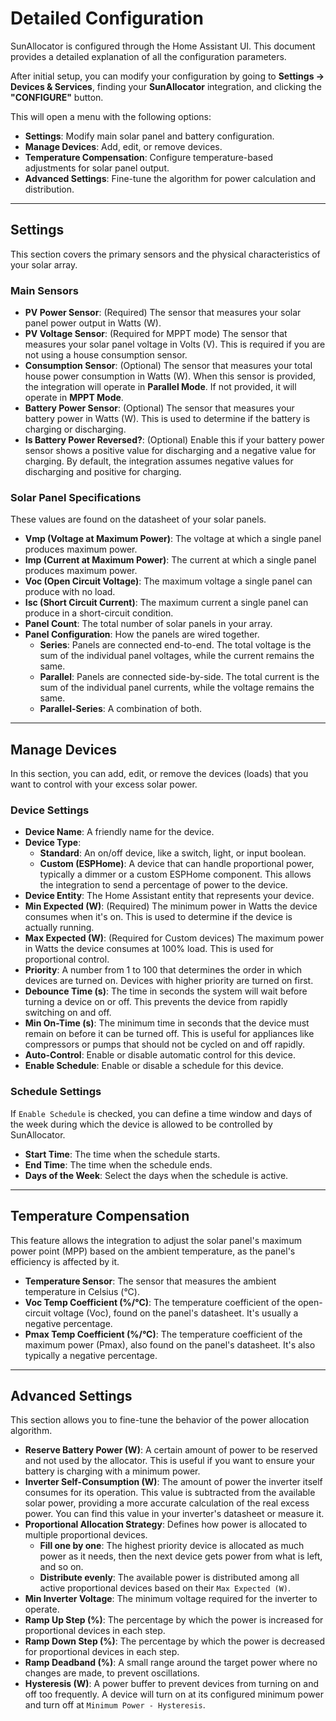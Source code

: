 # Detailed Configuration

SunAllocator is configured through the Home Assistant UI. This document provides a detailed explanation of all the configuration parameters.

After initial setup, you can modify your configuration by going to **Settings → Devices & Services**, finding your **SunAllocator** integration, and clicking the **"CONFIGURE"** button.

This will open a menu with the following options:
- **Settings**: Modify main solar panel and battery configuration.
- **Manage Devices**: Add, edit, or remove devices.
- **Temperature Compensation**: Configure temperature-based adjustments for solar panel output.
- **Advanced Settings**: Fine-tune the algorithm for power calculation and distribution.

---

## Settings

This section covers the primary sensors and the physical characteristics of your solar array.

### Main Sensors
- **PV Power Sensor**: (Required) The sensor that measures your solar panel power output in Watts (W).
- **PV Voltage Sensor**: (Required for MPPT mode) The sensor that measures your solar panel voltage in Volts (V). This is required if you are not using a house consumption sensor.
- **Consumption Sensor**: (Optional) The sensor that measures your total house power consumption in Watts (W). When this sensor is provided, the integration will operate in **Parallel Mode**. If not provided, it will operate in **MPPT Mode**.
- **Battery Power Sensor**: (Optional) The sensor that measures your battery power in Watts (W). This is used to determine if the battery is charging or discharging.
- **Is Battery Power Reversed?**: (Optional) Enable this if your battery power sensor shows a positive value for discharging and a negative value for charging. By default, the integration assumes negative values for discharging and positive for charging.

### Solar Panel Specifications
These values are found on the datasheet of your solar panels.

- **Vmp (Voltage at Maximum Power)**: The voltage at which a single panel produces maximum power.
- **Imp (Current at Maximum Power)**: The current at which a single panel produces maximum power.
- **Voc (Open Circuit Voltage)**: The maximum voltage a single panel can produce with no load.
- **Isc (Short Circuit Current)**: The maximum current a single panel can produce in a short-circuit condition.
- **Panel Count**: The total number of solar panels in your array.
- **Panel Configuration**: How the panels are wired together.
  - **Series**: Panels are connected end-to-end. The total voltage is the sum of the individual panel voltages, while the current remains the same.
  - **Parallel**: Panels are connected side-by-side. The total current is the sum of the individual panel currents, while the voltage remains the same.
  - **Parallel-Series**: A combination of both.

---

## Manage Devices

In this section, you can add, edit, or remove the devices (loads) that you want to control with your excess solar power.

### Device Settings
- **Device Name**: A friendly name for the device.
- **Device Type**:
  - **Standard**: An on/off device, like a switch, light, or input boolean.
  - **Custom (ESPHome)**: A device that can handle proportional power, typically a dimmer or a custom ESPHome component. This allows the integration to send a percentage of power to the device.
- **Device Entity**: The Home Assistant entity that represents your device.
- **Min Expected (W)**: (Required) The minimum power in Watts the device consumes when it's on. This is used to determine if the device is actually running.
- **Max Expected (W)**: (Required for Custom devices) The maximum power in Watts the device consumes at 100% load. This is used for proportional control.
- **Priority**: A number from 1 to 100 that determines the order in which devices are turned on. Devices with higher priority are turned on first.
- **Debounce Time (s)**: The time in seconds the system will wait before turning a device on or off. This prevents the device from rapidly switching on and off.
- **Min On-Time (s)**: The minimum time in seconds that the device must remain on before it can be turned off. This is useful for appliances like compressors or pumps that should not be cycled on and off rapidly.
- **Auto-Control**: Enable or disable automatic control for this device.
- **Enable Schedule**: Enable or disable a schedule for this device.

### Schedule Settings
If `Enable Schedule` is checked, you can define a time window and days of the week during which the device is allowed to be controlled by SunAllocator.
- **Start Time**: The time when the schedule starts.
- **End Time**: The time when the schedule ends.
- **Days of the Week**: Select the days when the schedule is active.

---

## Temperature Compensation

This feature allows the integration to adjust the solar panel's maximum power point (MPP) based on the ambient temperature, as the panel's efficiency is affected by it.

- **Temperature Sensor**: The sensor that measures the ambient temperature in Celsius (°C).
- **Voc Temp Coefficient (%/°C)**: The temperature coefficient of the open-circuit voltage (Voc), found on the panel's datasheet. It's usually a negative percentage.
- **Pmax Temp Coefficient (%/°C)**: The temperature coefficient of the maximum power (Pmax), also found on the panel's datasheet. It's also typically a negative percentage.

---

## Advanced Settings

This section allows you to fine-tune the behavior of the power allocation algorithm.

- **Reserve Battery Power (W)**: A certain amount of power to be reserved and not used by the allocator. This is useful if you want to ensure your battery is charging with a minimum power.
- **Inverter Self-Consumption (W)**: The amount of power the inverter itself consumes for its operation. This value is subtracted from the available solar power, providing a more accurate calculation of the real excess power. You can find this value in your inverter's datasheet or measure it.
- **Proportional Allocation Strategy**: Defines how power is allocated to multiple proportional devices.
  - **Fill one by one**: The highest priority device is allocated as much power as it needs, then the next device gets power from what is left, and so on.
  - **Distribute evenly**: The available power is distributed among all active proportional devices based on their `Max Expected (W)`.
- **Min Inverter Voltage**: The minimum voltage required for the inverter to operate.
- **Ramp Up Step (%)**: The percentage by which the power is increased for proportional devices in each step.
- **Ramp Down Step (%)**: The percentage by which the power is decreased for proportional devices in each step.
- **Ramp Deadband (%)**: A small range around the target power where no changes are made, to prevent oscillations.
- **Hysteresis (W)**: A power buffer to prevent devices from turning on and off too frequently. A device will turn on at its configured minimum power and turn off at `Minimum Power - Hysteresis`.